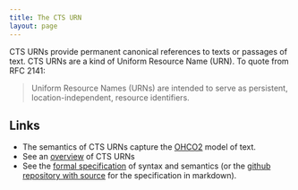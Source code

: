 ```yaml
---
title: The CTS URN
layout: page
---
```




CTS URNs provide  permanent canonical references to texts or passages of text.  CTS URNs are a kind of Uniform Resource Name (URN). To quote from RFC 2141:

>Uniform Resource Names (URNs) are intended to serve as persistent, location-independent, resource identifiers.


## Links

-  The semantics of CTS URNs capture the [OHCO2](../ohco2) model of text.
-  See an [overview](overview) of CTS URNs
-  See the [formal specification](http://cite-architecture.github.io/ctsurn_spec/) of syntax and semantics (or the [github repository with source](https://github.com/cite-architecture/ctsurn_spec) for the specification in markdown).
